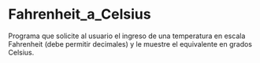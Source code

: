 # Fahrenheit_a_Celsius
Programa que solicite al usuario el ingreso de una temperatura en escala Fahrenheit (debe permitir decimales) y le muestre el equivalente en grados Celsius.
